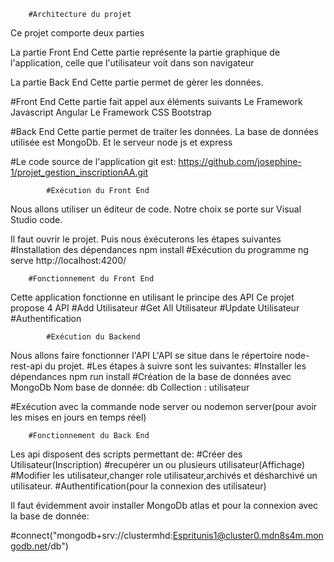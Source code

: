         #Architecture du projet
Ce projet comporte deux parties

La partie Front End
Cette partie représente la partie graphique de l'application, celle que l'utilisateur voit dans son navigateur
 
La partie Back End
Cette partie permet de gèrer les données.


#Front End
Cette partie fait appel aux éléments suivants
Le Framework Javascript Angular
Le Framework CSS Bootstrap

#Back End
Cette partie permet de traiter les données.
La base de données utilisée est MongoDb.
Et le serveur node js et express


#Le code source de l'application git est:
https://github.com/josephine-1/projet_gestion_inscriptionAA.git

            #Exécution du Front End
Nous allons utiliser un éditeur de code.
Notre choix se porte sur Visual Studio code.

Il faut ouvrir le projet.
Puis nous éxécuterons les étapes suivantes
#Installation des dépendances
        npm install
#Exécution du programme
        ng serve 
        http://localhost:4200/   

        #Fonctionnement du Front End
 Cette application fonctionne en utilisant le principe des API
Ce projet propose 4 API
#Add Utilisateur
#Get All Utilisateur 
#Update Utilisateur
#Authentification 

            #Exécution du Backend
Nous allons faire fonctionner l'API 
L'API se situe dans le répertoire node-rest-api du projet.
#Les étapes à suivre sont les suivantes:
#Installer les dépendances
npm run install
 #Création de la base de données avec MongoDb
    Nom base de donnée: db
    Collection : utilisateur

 #Exécution avec la commande
node server ou nodemon server(pour avoir les mises en jours en temps réel)

        #Fonctionnement du Back End
Les api disposent des scripts permettant de:
    #Créer des Utilisateur(Inscription)
    #recupérer un ou plusieurs utilisateur(Affichage)
    #Modifier les utilisateur,changer role utilisateur,archivés et désharchivé un utilisateur.
    #Authentification(pour la connexion des utilisateur)

Il faut évidemment avoir installer MongoDb atlas
et pour la connexion avec la base de donnée:

#connect("mongodb+srv://clustermhd:Espritunis1@cluster0.mdn8s4m.mongodb.net/db")

    
